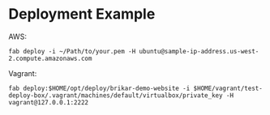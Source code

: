 
# Deployment Example

AWS:

```
fab deploy -i ~/Path/to/your.pem -H ubuntu@sample-ip-address.us-west-2.compute.amazonaws.com
```

Vagrant:

```
fab deploy:$HOME/opt/deploy/brikar-demo-website -i $HOME/vagrant/test-deploy-box/.vagrant/machines/default/virtualbox/private_key -H vagrant@127.0.0.1:2222
```


